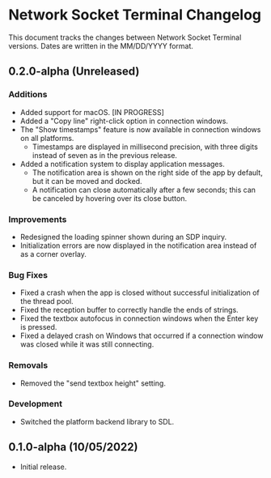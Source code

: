 # Network Socket Terminal Changelog

This document tracks the changes between Network Socket Terminal versions. Dates are written in the MM/DD/YYYY format.

## 0.2.0-alpha (Unreleased)

### Additions

- Added support for macOS. [IN PROGRESS]
- Added a "Copy line" right-click option in connection windows.
- The "Show timestamps" feature is now available in connection windows on all platforms.
  - Timestamps are displayed in millisecond precision, with three digits instead of seven as in the previous release.
- Added a notification system to display application messages.
  - The notification area is shown on the right side of the app by default, but it can be moved and docked.
  - A notification can close automatically after a few seconds; this can be canceled by hovering over its close button.

### Improvements

- Redesigned the loading spinner shown during an SDP inquiry.
- Initialization errors are now displayed in the notification area instead of as a corner overlay.

### Bug Fixes

- Fixed a crash when the app is closed without successful initialization of the thread pool.
- Fixed the reception buffer to correctly handle the ends of strings.
- Fixed the textbox autofocus in connection windows when the Enter key is pressed.
- Fixed a delayed crash on Windows that occurred if a connection window was closed while it was still connecting.

### Removals

- Removed the "send textbox height" setting.

### Development

- Switched the platform backend library to SDL.

## 0.1.0-alpha (10/05/2022)

- Initial release.

